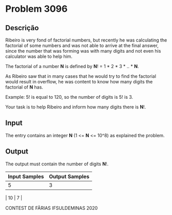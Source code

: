 # Problem 3096

Descrição
----------

Ribeiro is very fond of factorial numbers, but recently he was calculating the factorial of some numbers and was not able to arrive at the final answer, since the number that was forming was with many digits and not even his calculator was able to help him.  


The factorial of a number **N** is defined by **N**! = 1 \* 2 \* 3 \* .. \* **N**.  


As Ribeiro saw that in many cases that he would try to find the factorial would result in overflow, he was content to know how many digits the factorial of **N** has.  


Example: 5! is equal to 120, so the number of digits is 5! is 3.  


Your task is to help Ribeiro and inform how many digits there is **N**!.  


Input
-----

The entry contains an integer **N** (1 <= **N** <= 10^8) as explained the problem.  


Output
------

The output must contain the number of digits **N**!.  



| Input Samples | Output Samples |
| --- | --- |
| 5 | 3 |

| 10 | 7 |

CONTEST DE FÃRIAS IFSULDEMINAS 2020

